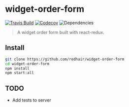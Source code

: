 # widget-order-form

[![Travis Build](https://img.shields.io/travis/redhair/widget-order-form)](https://travis-ci.org/redhair/widget-order-form)
[![Codecov](https://img.shields.io/codecov/c/github/redhair/widget-order-form)](https://codecov.io/gh/redhair/widget-order-form)
![Dependencies](https://img.shields.io/david/redhair/widget-order-form)

> A widget order form built with react-redux.

## Install

```bash
git clone https://github.com/redhair/widget-order-form
cd widget-order-form
npm install
npm start:all
```

## TODO

- Add tests to server
